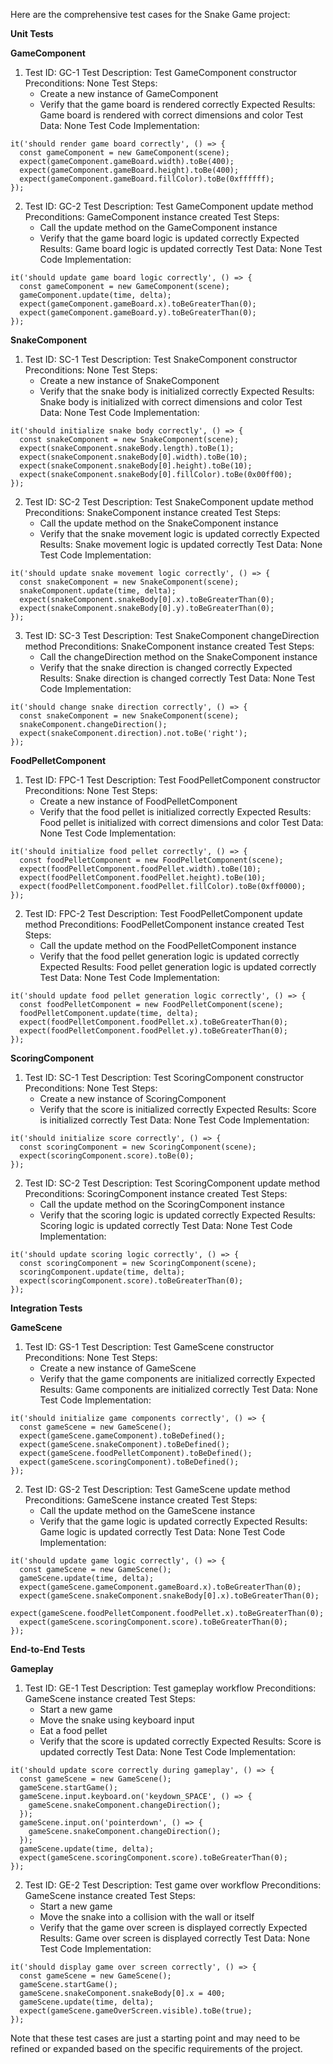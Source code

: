 Here are the comprehensive test cases for the Snake Game project:

**Unit Tests**

**GameComponent**

1. Test ID: GC-1
Test Description: Test GameComponent constructor
Preconditions: None
Test Steps:
	* Create a new instance of GameComponent
	* Verify that the game board is rendered correctly
Expected Results: Game board is rendered with correct dimensions and color
Test Data: None
Test Code Implementation:
```
it('should render game board correctly', () => {
  const gameComponent = new GameComponent(scene);
  expect(gameComponent.gameBoard.width).toBe(400);
  expect(gameComponent.gameBoard.height).toBe(400);
  expect(gameComponent.gameBoard.fillColor).toBe(0xffffff);
});
```
2. Test ID: GC-2
Test Description: Test GameComponent update method
Preconditions: GameComponent instance created
Test Steps:
	* Call the update method on the GameComponent instance
	* Verify that the game board logic is updated correctly
Expected Results: Game board logic is updated correctly
Test Data: None
Test Code Implementation:
```
it('should update game board logic correctly', () => {
  const gameComponent = new GameComponent(scene);
  gameComponent.update(time, delta);
  expect(gameComponent.gameBoard.x).toBeGreaterThan(0);
  expect(gameComponent.gameBoard.y).toBeGreaterThan(0);
});
```

**SnakeComponent**

1. Test ID: SC-1
Test Description: Test SnakeComponent constructor
Preconditions: None
Test Steps:
	* Create a new instance of SnakeComponent
	* Verify that the snake body is initialized correctly
Expected Results: Snake body is initialized with correct dimensions and color
Test Data: None
Test Code Implementation:
```
it('should initialize snake body correctly', () => {
  const snakeComponent = new SnakeComponent(scene);
  expect(snakeComponent.snakeBody.length).toBe(1);
  expect(snakeComponent.snakeBody[0].width).toBe(10);
  expect(snakeComponent.snakeBody[0].height).toBe(10);
  expect(snakeComponent.snakeBody[0].fillColor).toBe(0x00ff00);
});
```
2. Test ID: SC-2
Test Description: Test SnakeComponent update method
Preconditions: SnakeComponent instance created
Test Steps:
	* Call the update method on the SnakeComponent instance
	* Verify that the snake movement logic is updated correctly
Expected Results: Snake movement logic is updated correctly
Test Data: None
Test Code Implementation:
```
it('should update snake movement logic correctly', () => {
  const snakeComponent = new SnakeComponent(scene);
  snakeComponent.update(time, delta);
  expect(snakeComponent.snakeBody[0].x).toBeGreaterThan(0);
  expect(snakeComponent.snakeBody[0].y).toBeGreaterThan(0);
});
```
3. Test ID: SC-3
Test Description: Test SnakeComponent changeDirection method
Preconditions: SnakeComponent instance created
Test Steps:
	* Call the changeDirection method on the SnakeComponent instance
	* Verify that the snake direction is changed correctly
Expected Results: Snake direction is changed correctly
Test Data: None
Test Code Implementation:
```
it('should change snake direction correctly', () => {
  const snakeComponent = new SnakeComponent(scene);
  snakeComponent.changeDirection();
  expect(snakeComponent.direction).not.toBe('right');
});
```

**FoodPelletComponent**

1. Test ID: FPC-1
Test Description: Test FoodPelletComponent constructor
Preconditions: None
Test Steps:
	* Create a new instance of FoodPelletComponent
	* Verify that the food pellet is initialized correctly
Expected Results: Food pellet is initialized with correct dimensions and color
Test Data: None
Test Code Implementation:
```
it('should initialize food pellet correctly', () => {
  const foodPelletComponent = new FoodPelletComponent(scene);
  expect(foodPelletComponent.foodPellet.width).toBe(10);
  expect(foodPelletComponent.foodPellet.height).toBe(10);
  expect(foodPelletComponent.foodPellet.fillColor).toBe(0xff0000);
});
```
2. Test ID: FPC-2
Test Description: Test FoodPelletComponent update method
Preconditions: FoodPelletComponent instance created
Test Steps:
	* Call the update method on the FoodPelletComponent instance
	* Verify that the food pellet generation logic is updated correctly
Expected Results: Food pellet generation logic is updated correctly
Test Data: None
Test Code Implementation:
```
it('should update food pellet generation logic correctly', () => {
  const foodPelletComponent = new FoodPelletComponent(scene);
  foodPelletComponent.update(time, delta);
  expect(foodPelletComponent.foodPellet.x).toBeGreaterThan(0);
  expect(foodPelletComponent.foodPellet.y).toBeGreaterThan(0);
});
```

**ScoringComponent**

1. Test ID: SC-1
Test Description: Test ScoringComponent constructor
Preconditions: None
Test Steps:
	* Create a new instance of ScoringComponent
	* Verify that the score is initialized correctly
Expected Results: Score is initialized correctly
Test Data: None
Test Code Implementation:
```
it('should initialize score correctly', () => {
  const scoringComponent = new ScoringComponent(scene);
  expect(scoringComponent.score).toBe(0);
});
```
2. Test ID: SC-2
Test Description: Test ScoringComponent update method
Preconditions: ScoringComponent instance created
Test Steps:
	* Call the update method on the ScoringComponent instance
	* Verify that the scoring logic is updated correctly
Expected Results: Scoring logic is updated correctly
Test Data: None
Test Code Implementation:
```
it('should update scoring logic correctly', () => {
  const scoringComponent = new ScoringComponent(scene);
  scoringComponent.update(time, delta);
  expect(scoringComponent.score).toBeGreaterThan(0);
});
```

**Integration Tests**

**GameScene**

1. Test ID: GS-1
Test Description: Test GameScene constructor
Preconditions: None
Test Steps:
	* Create a new instance of GameScene
	* Verify that the game components are initialized correctly
Expected Results: Game components are initialized correctly
Test Data: None
Test Code Implementation:
```
it('should initialize game components correctly', () => {
  const gameScene = new GameScene();
  expect(gameScene.gameComponent).toBeDefined();
  expect(gameScene.snakeComponent).toBeDefined();
  expect(gameScene.foodPelletComponent).toBeDefined();
  expect(gameScene.scoringComponent).toBeDefined();
});
```
2. Test ID: GS-2
Test Description: Test GameScene update method
Preconditions: GameScene instance created
Test Steps:
	* Call the update method on the GameScene instance
	* Verify that the game logic is updated correctly
Expected Results: Game logic is updated correctly
Test Data: None
Test Code Implementation:
```
it('should update game logic correctly', () => {
  const gameScene = new GameScene();
  gameScene.update(time, delta);
  expect(gameScene.gameComponent.gameBoard.x).toBeGreaterThan(0);
  expect(gameScene.snakeComponent.snakeBody[0].x).toBeGreaterThan(0);
  expect(gameScene.foodPelletComponent.foodPellet.x).toBeGreaterThan(0);
  expect(gameScene.scoringComponent.score).toBeGreaterThan(0);
});
```

**End-to-End Tests**

**Gameplay**

1. Test ID: GE-1
Test Description: Test gameplay workflow
Preconditions: GameScene instance created
Test Steps:
	* Start a new game
	* Move the snake using keyboard input
	* Eat a food pellet
	* Verify that the score is updated correctly
Expected Results: Score is updated correctly
Test Data: None
Test Code Implementation:
```
it('should update score correctly during gameplay', () => {
  const gameScene = new GameScene();
  gameScene.startGame();
  gameScene.input.keyboard.on('keydown_SPACE', () => {
    gameScene.snakeComponent.changeDirection();
  });
  gameScene.input.on('pointerdown', () => {
    gameScene.snakeComponent.changeDirection();
  });
  gameScene.update(time, delta);
  expect(gameScene.scoringComponent.score).toBeGreaterThan(0);
});
```
2. Test ID: GE-2
Test Description: Test game over workflow
Preconditions: GameScene instance created
Test Steps:
	* Start a new game
	* Move the snake into a collision with the wall or itself
	* Verify that the game over screen is displayed correctly
Expected Results: Game over screen is displayed correctly
Test Data: None
Test Code Implementation:
```
it('should display game over screen correctly', () => {
  const gameScene = new GameScene();
  gameScene.startGame();
  gameScene.snakeComponent.snakeBody[0].x = 400;
  gameScene.update(time, delta);
  expect(gameScene.gameOverScreen.visible).toBe(true);
});
```

Note that these test cases are just a starting point and may need to be refined or expanded based on the specific requirements of the project.